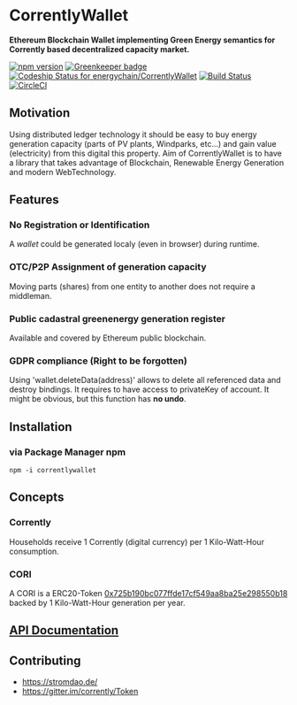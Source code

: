 # CorrentlyWallet
**Ethereum Blockchain Wallet implementing Green Energy semantics for Corrently based decentralized capacity market.**

[![npm version](https://badge.fury.io/js/correntlywallet.svg)](https://badge.fury.io/js/correntlywallet) [![Greenkeeper badge](https://badges.greenkeeper.io/energychain/CorrentlyWallet.svg)](https://greenkeeper.io/)
[ ![Codeship Status for energychain/CorrentlyWallet](https://app.codeship.com/projects/1851a8e0-aa17-0136-d403-2eaeeac4cf7b/status?branch=master)](https://app.codeship.com/projects/309008)
[![Build Status](https://travis-ci.org/energychain/CorrentlyWallet.svg?branch=master)](https://travis-ci.org/energychain/CorrentlyWallet)
[![CircleCI](https://circleci.com/gh/energychain/CorrentlyWallet.svg?style=svg)](https://circleci.com/gh/energychain/CorrentlyWallet)

## Motivation
Using distributed ledger technology it should be easy to buy energy generation capacity (parts of PV plants, Windparks, etc...) and gain value (electricity) from this digital this property.  Aim of CorrentlyWallet is to have a library that takes advantage of Blockchain, Renewable Energy Generation and modern WebTechnology.

## Features
### No Registration or Identification
A *wallet* could be generated localy (even in browser) during runtime.

### OTC/P2P Assignment of generation capacity
Moving parts (shares) from one entity to another does not require a middleman.

### Public cadastral greenenergy generation register
Available and covered by Ethereum public blockchain.

### GDPR compliance (Right to be forgotten)
Using 'wallet.deleteData(address)' allows to delete all referenced data and destroy bindings.  It requires to have access to privateKey of account. It might be obvious, but this function has **no undo**.

## Installation

### via Package Manager npm
```
npm -i correntlywallet
```

## Concepts

### Corrently
Households receive 1 Corrently (digital currency) per 1 Kilo-Watt-Hour consumption.

### CORI
A CORI is a ERC20-Token [0x725b190bc077ffde17cf549aa8ba25e298550b18](https://etherscan.io/token/0x725b190bc077ffde17cf549aa8ba25e298550b18) backed by 1 Kilo-Watt-Hour generation per year.

## [API Documentation](https://wallet.corrently.com/)

## Contributing
- https://stromdao.de/
- https://gitter.im/corrently/Token
